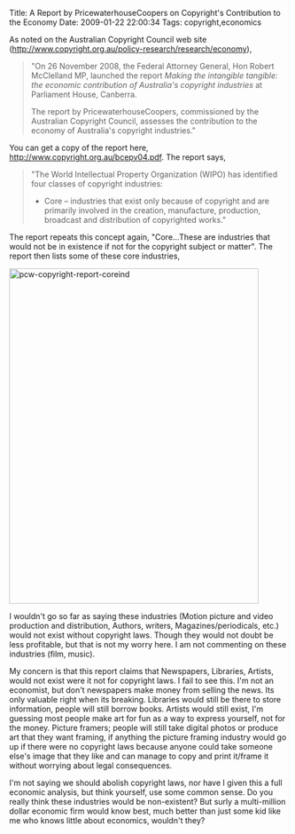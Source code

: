 Title: A Report by PricewaterhouseCoopers on Copyright's Contribution to the Economy
Date: 2009-01-22 22:00:34
Tags: copyright,economics

As noted on the Australian Copyright Council web site (<a href="http://www.copyright.org.au/policy-research/research/economy">http://www.copyright.org.au/policy-research/research/economy</a>),
<blockquote>"On 26 November 2008, the Federal Attorney General, Hon Robert McClelland MP, launched the report <em>Making the intangible tangible: the economic contribution of Australia's copyright industries</em> at Parliament House, Canberra.

The report by PricewaterhouseCoopers, commissioned by the Australian Copyright Council, assesses the contribution to the economy of Australia's copyright industries."</blockquote>
You can get a copy of the report here, <a href="http://www.copyright.org.au/bcepv04.pdf">http://www.copyright.org.au/bcepv04.pdf</a>. The report says,
<blockquote>"The World Intellectual Property Organization (WIPO) has identified four classes of copyright industries:
<ul>
	<li>Core – industries that exist only because of copyright and are primarily involved in the creation, manufacture, production, broadcast and distribution of copyrighted works."</li>
</ul>
</blockquote>
The report repeats this concept again, "Core...These are industries that would not be in existence if not for the copyright subject or matter". The report then lists some of these core industries,

<a href="/blog/attachments/2009/01/pcw-copyright-report-coreind.png"><img class="aligncenter size-full wp-image-229" title="pcw-copyright-report-coreind" src="/blog/attachments/2009/01/pcw-copyright-report-coreind.png" alt="pcw-copyright-report-coreind" width="450" height="604" /></a>

I wouldn't go so far as saying these industries (Motion picture and video production and distribution, Authors, writers, Magazines/periodicals, etc.) would not exist without copyright laws. Though they would not doubt be less profitable, but that is not my worry here. I am not commenting on these industries (film, music).

My concern is that this report claims that Newspapers, Libraries, Artists, would not exist were it not for copyright laws. I fail to see this. I'm not an economist, but don't newspapers make money from selling the news. Its only valuable right when its breaking. Libraries would still be there to store information, people will still borrow books. Artists would still exist, I'm guessing most people make art for fun as a way to express yourself, not for the money. Picture framers; people will still take digital photos or produce art that they want framing, if anything the picture framing industry would go up if there were no copyright laws because anyone could take someone else's image that they like and can manage to copy and print it/frame it without worrying about legal consequences.

I'm not saying we should abolish copyright laws, nor have I given this a full economic analysis, but think yourself, use some common sense. Do you really think these industries would be non-existent? But surly a multi-million dollar economic firm would know best, much better than just some kid like me who knows little about economics, wouldn't they?